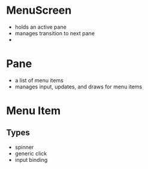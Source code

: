 # MenuScreen
- holds an active pane
- manages transition to next pane 
- 


# Pane 
- a list of menu items 
- manages input, updates, and draws for menu items 


# Menu Item

## Types 
  - spinner 
  - generic click
  - input binding 